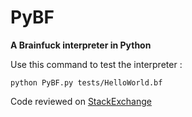 # PyBF
**A Brainfuck interpreter in Python**

Use this command to test the interpreter :

    python PyBF.py tests/HelloWorld.bf
    
Code reviewed on [StackExchange][1]

[1]: http://codereview.stackexchange.com/questions/125611/bf-interpreter-in-python-that-uses-recursion-to-handle-loops
